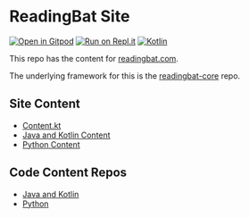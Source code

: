 # ReadingBat Site

[![Open in Gitpod](https://gitpod.io/button/open-in-gitpod.svg)](https://gitpod.io/#https://github.com/readingbat/readingbat-site)
[![Run on Repl.it](https://repl.it/badge/github/readingbat/readingbat-site)](https://repl.it/github/readingbat/readingbat-site)
[![Kotlin](https://img.shields.io/badge/%20language-Kotlin-red.svg)](https://kotlinlang.org/)

This repo has the content for [readingbat.com](https://readingbat.com).

The underlying framework for this is the [readingbat-core](https://github.com/readingbat/readingbat-core) repo.

## Site Content
* [Content.kt](./src/main/kotlin/Content.kt)
* [Java and Kotlin Content](https://github.com/readingbat/readingbat-java-content/blob/master/src/main/kotlin/Content.kt)
* [Python Content](https://github.com/readingbat/readingbat-python-content/blob/master/src/main/kotlin/Content.kt)

## Code Content Repos
* [Java and Kotlin](https://github.com/readingbat/readingbat-java-content)
* [Python](https://github.com/readingbat/readingbat-python-content)

